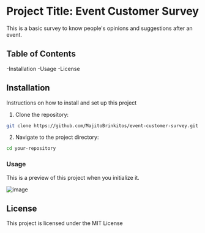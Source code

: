 # Project Title: Event Customer Survey

This is a basic survey to know people's opinions and suggestions after an event.

## Table of Contents

-Installation
-Usage
-License

## Installation

Instructions on how to install and set up this project

1. Clone the repository:

```bash
git clone https://github.com/MajitoBrinkitos/event-customer-survey.git
```

2. Navigate to the project directory:
```bash
cd your-repository
```

### Usage

This is a preview of this project when you initialize it.

![image](https://github.com/user-attachments/assets/86cfba31-0987-4d0b-bbb3-b62517cda944)


## License

This project is licensed under the MIT License
